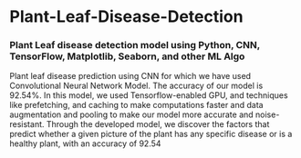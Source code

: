 # Plant-Leaf-Disease-Detection
<h3>Plant Leaf disease detection model using Python, CNN, TensorFlow, Matplotlib, Seaborn, and other ML Algo</h3>
<p>
Plant leaf disease prediction using CNN for which we have used Convolutional Neural Network Model. The accuracy of our model is 92.54%. In this model, we used Tensorflow-enabled GPU, and techniques like prefetching, and caching to make computations faster and data augmentation and pooling to make our model more accurate and noise-resistant. Through the developed model, we discover the factors that predict whether a given picture of the plant has any specific disease or is a healthy plant, with an accuracy of 92.54
</p>
